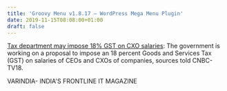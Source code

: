 ```yaml
---
title: 'Groovy Menu v1.8.17 – WordPress Mega Menu Plugin'
date: 2019-11-15T08:08:00+01:00
draft: false
---
```


[Tax department may impose 18% GST on CXO salaries](https://varindia.com/news/tax-department-may-impose-18-gst-on-cxo-salaries#.Xc5RcL8iR_U.blogger): The government is working on a proposal to impose an 18 percent Goods and Services Tax (GST) on salaries of CEOs and CXOs of companies, sources told CNBC-TV18.  
  
VARINDIA- INDIA'S FRONTLINE IT MAGAZINE